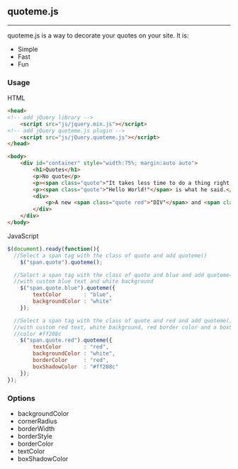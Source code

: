 ## quoteme.js
____________________

quoteme.js is a way to decorate your quotes on your site. It is:

+ Simple
+ Fast
+ Fun


### Usage
HTML
```html
<head>
<!-- add jQuery library -->
    <script src="js/jquery.min.js"></script>
<!-- add jQuery quoteme.js plugin -->
    <script src="js/jQuery.quoteme.js"></script>
</head>

<body>
    <div id="container" style="width:75%; margin:auto auto">
        <h1>Quotes</h1>
        <p>No quote</p>
        <p><span class="quote">"It takes less time to do a thing right, than it does to explain why you did it wrong."</span></p>
        <p><span class="quote">"Hello World!"</span> is what he said.</p>
        <div>
            <p>A new <span class="quote red">"DIV"</span> and <span class="quote blue">"P"</span> tag to test with</p>
        </div>
    </div>
</body>
```
JavaScript
```javascript
$(document).ready(function(){
  //Select a span tag with the class of quote and add quoteme()
    $("span.quote").quoteme();

  //Select a span tag with the class of quote and blue and add quoteme() 
  //with custom blue text and white background
    $("span.quote.blue").quoteme({
        textColor       : "blue",
        backgroundColor : "white"
    });

  //Select a span tag with the class of quote and red and add quoteme() 
  //with custom red text, white background, red border color and a boxShadow 
  //color #ff208c
    $("span.quote.red").quoteme({
        textColor       : "red",
        backgroundColor : "white",
        borderColor     : "red",
        boxShadowColor  : "#ff208c"
    });
});
```

### Options

+ backgroundColor
+ cornerRadius
+ borderWidth
+ borderStyle
+ borderColor
+ textColor
+ boxShadowColor